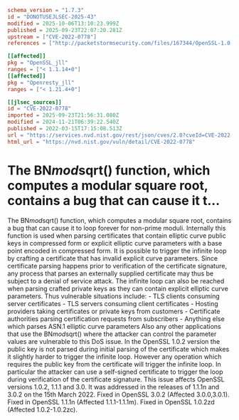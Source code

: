 ```toml
schema_version = "1.7.3"
id = "DONOTUSEJLSEC-2025-43"
modified = 2025-10-06T13:10:23.999Z
published = 2025-09-23T22:07:20.281Z
upstream = ["CVE-2022-0778"]
references = ["http://packetstormsecurity.com/files/167344/OpenSSL-1.0.2-1.1.1-3.0-BN_mod_sqrt-Infinite-Loop.html", "http://seclists.org/fulldisclosure/2022/May/33", "http://seclists.org/fulldisclosure/2022/May/35", "http://seclists.org/fulldisclosure/2022/May/38", "https://cert-portal.siemens.com/productcert/pdf/ssa-712929.pdf", "https://git.openssl.org/gitweb/?p=openssl.git%3Ba=commitdiff%3Bh=3118eb64934499d93db3230748a452351d1d9a65", "https://git.openssl.org/gitweb/?p=openssl.git%3Ba=commitdiff%3Bh=380085481c64de749a6dd25cdf0bcf4360b30f83", "https://git.openssl.org/gitweb/?p=openssl.git%3Ba=commitdiff%3Bh=a466912611aa6cbdf550cd10601390e587451246", "https://lists.debian.org/debian-lts-announce/2022/03/msg00023.html", "https://lists.debian.org/debian-lts-announce/2022/03/msg00024.html", "https://lists.fedoraproject.org/archives/list/package-announce%40lists.fedoraproject.org/message/323SNN6ZX7PRJJWP2BUAFLPUAE42XWLZ/", "https://lists.fedoraproject.org/archives/list/package-announce%40lists.fedoraproject.org/message/GDB3GQVJPXJE7X5C5JN6JAA4XUDWD6E6/", "https://lists.fedoraproject.org/archives/list/package-announce%40lists.fedoraproject.org/message/W6K3PR542DXWLEFFMFIDMME4CWMHJRMG/", "https://psirt.global.sonicwall.com/vuln-detail/SNWLID-2022-0002", "https://security.gentoo.org/glsa/202210-02", "https://security.netapp.com/advisory/ntap-20220321-0002/", "https://security.netapp.com/advisory/ntap-20220429-0005/", "https://security.netapp.com/advisory/ntap-20240621-0006/", "https://support.apple.com/kb/HT213255", "https://support.apple.com/kb/HT213256", "https://support.apple.com/kb/HT213257", "https://www.debian.org/security/2022/dsa-5103", "https://www.openssl.org/news/secadv/20220315.txt", "https://www.oracle.com/security-alerts/cpuapr2022.html", "https://www.oracle.com/security-alerts/cpujul2022.html", "https://www.tenable.com/security/tns-2022-06", "https://www.tenable.com/security/tns-2022-07", "https://www.tenable.com/security/tns-2022-08", "https://www.tenable.com/security/tns-2022-09", "http://packetstormsecurity.com/files/167344/OpenSSL-1.0.2-1.1.1-3.0-BN_mod_sqrt-Infinite-Loop.html", "http://seclists.org/fulldisclosure/2022/May/33", "http://seclists.org/fulldisclosure/2022/May/35", "http://seclists.org/fulldisclosure/2022/May/38", "https://cert-portal.siemens.com/productcert/pdf/ssa-712929.pdf", "https://git.openssl.org/gitweb/?p=openssl.git%3Ba=commitdiff%3Bh=3118eb64934499d93db3230748a452351d1d9a65", "https://git.openssl.org/gitweb/?p=openssl.git%3Ba=commitdiff%3Bh=380085481c64de749a6dd25cdf0bcf4360b30f83", "https://git.openssl.org/gitweb/?p=openssl.git%3Ba=commitdiff%3Bh=a466912611aa6cbdf550cd10601390e587451246", "https://lists.debian.org/debian-lts-announce/2022/03/msg00023.html", "https://lists.debian.org/debian-lts-announce/2022/03/msg00024.html", "https://lists.fedoraproject.org/archives/list/package-announce%40lists.fedoraproject.org/message/323SNN6ZX7PRJJWP2BUAFLPUAE42XWLZ/", "https://lists.fedoraproject.org/archives/list/package-announce%40lists.fedoraproject.org/message/GDB3GQVJPXJE7X5C5JN6JAA4XUDWD6E6/", "https://lists.fedoraproject.org/archives/list/package-announce%40lists.fedoraproject.org/message/W6K3PR542DXWLEFFMFIDMME4CWMHJRMG/", "https://psirt.global.sonicwall.com/vuln-detail/SNWLID-2022-0002", "https://security.gentoo.org/glsa/202210-02", "https://security.netapp.com/advisory/ntap-20220321-0002/", "https://security.netapp.com/advisory/ntap-20220429-0005/", "https://security.netapp.com/advisory/ntap-20240621-0006/", "https://support.apple.com/kb/HT213255", "https://support.apple.com/kb/HT213256", "https://support.apple.com/kb/HT213257", "https://www.debian.org/security/2022/dsa-5103", "https://www.openssl.org/news/secadv/20220315.txt", "https://www.oracle.com/security-alerts/cpuapr2022.html", "https://www.oracle.com/security-alerts/cpujul2022.html", "https://www.tenable.com/security/tns-2022-06", "https://www.tenable.com/security/tns-2022-07", "https://www.tenable.com/security/tns-2022-08", "https://www.tenable.com/security/tns-2022-09"]

[[affected]]
pkg = "OpenSSL_jll"
ranges = ["< 1.1.14+0"]
[[affected]]
pkg = "Openresty_jll"
ranges = ["< 1.21.4+0"]

[[jlsec_sources]]
id = "CVE-2022-0778"
imported = 2025-09-23T21:56:31.080Z
modified = 2024-11-21T06:39:22.540Z
published = 2022-03-15T17:15:08.513Z
url = "https://services.nvd.nist.gov/rest/json/cves/2.0?cveId=CVE-2022-0778"
html_url = "https://nvd.nist.gov/vuln/detail/CVE-2022-0778"
```

# The BN*mod*sqrt() function, which computes a modular square root, contains a bug that can cause it t...

The BN*mod*sqrt() function, which computes a modular square root, contains a bug that can cause it to loop forever for non-prime moduli. Internally this function is used when parsing certificates that contain elliptic curve public keys in compressed form or explicit elliptic curve parameters with a base point encoded in compressed form. It is possible to trigger the infinite loop by crafting a certificate that has invalid explicit curve parameters. Since certificate parsing happens prior to verification of the certificate signature, any process that parses an externally supplied certificate may thus be subject to a denial of service attack. The infinite loop can also be reached when parsing crafted private keys as they can contain explicit elliptic curve parameters. Thus vulnerable situations include: - TLS clients consuming server certificates - TLS servers consuming client certificates - Hosting providers taking certificates or private keys from customers - Certificate authorities parsing certification requests from subscribers - Anything else which parses ASN.1 elliptic curve parameters Also any other applications that use the BN*mod*sqrt() where the attacker can control the parameter values are vulnerable to this DoS issue. In the OpenSSL 1.0.2 version the public key is not parsed during initial parsing of the certificate which makes it slightly harder to trigger the infinite loop. However any operation which requires the public key from the certificate will trigger the infinite loop. In particular the attacker can use a self-signed certificate to trigger the loop during verification of the certificate signature. This issue affects OpenSSL versions 1.0.2, 1.1.1 and 3.0. It was addressed in the releases of 1.1.1n and 3.0.2 on the 15th March 2022. Fixed in OpenSSL 3.0.2 (Affected 3.0.0,3.0.1). Fixed in OpenSSL 1.1.1n (Affected 1.1.1-1.1.1m). Fixed in OpenSSL 1.0.2zd (Affected 1.0.2-1.0.2zc).

